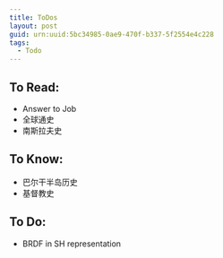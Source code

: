 ```yaml
---
title: ToDos
layout: post
guid: urn:uuid:5bc34985-0ae9-470f-b337-5f2554e4c228
tags:
  - Todo 
---
```


To Read:
-------
- Answer to Job
- 全球通史
- 南斯拉夫史

To Know:
-------
- 巴尔干半岛历史
- 基督教史


To Do:
-------
- BRDF in SH representation 
    


